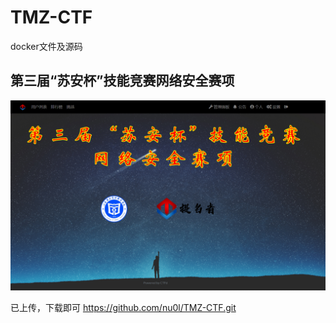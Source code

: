 # TMZ-CTF
docker文件及源码
## 第三届“苏安杯”技能竞赛网络安全赛项
![首页](https://github.com/nu0l/TMZ-CTF/blob/main/tmz.png)

已上传，下载即可 https://github.com/nu0l/TMZ-CTF.git
